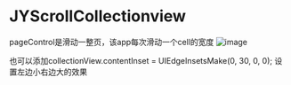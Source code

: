 # JYScrollCollectionview
pageControl是滑动一整页，该app每次滑动一个cell的宽度
![image](https://github.com/JackYoung1989/JYScrollCollectionview/JYScrollCollectionview/image.jpeg)


也可以添加collectionView.contentInset = UIEdgeInsetsMake(0, 30, 0, 0);
设置左边小右边大的效果
